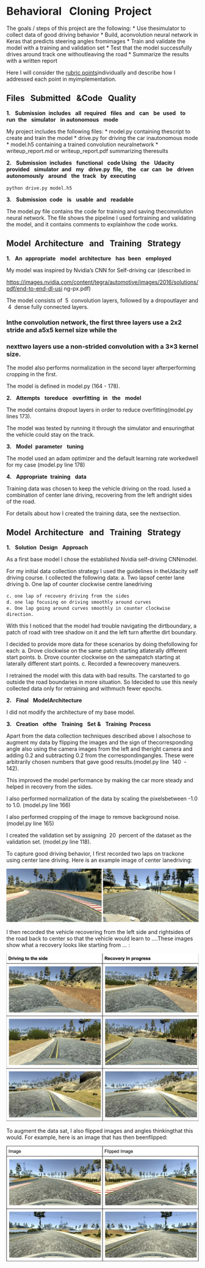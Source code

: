 # Behavioral ​ ​ Cloning ​ ​ Project

The​ ​goals​ ​/​ ​steps​ ​of​ ​this​ ​project​ ​are​ ​the​ ​following:
*​ ​Use​ ​the​ ​simulator​ ​to​ ​collect​ ​data​ ​of​ ​good​ ​driving​ ​behavior
*​ ​Build,​ ​a​ ​convolution​ ​neural​ ​network​ ​in​ ​Keras​ ​that​ ​predicts​ ​steering​ ​angles​ ​from​ ​images
*​ ​Train​ ​and​ ​validate​ ​the​ ​model​ ​with​ ​a​ ​training​ ​and​ ​validation​ ​set
*​ ​Test​ ​that​ ​the​ ​model​ ​successfully​ ​drives​ ​around​ ​track​ ​one​ ​without​ ​leaving​ ​the​ ​road
*​ ​Summarize​ ​the​ ​results​ ​with​ ​a​ ​written​ ​report

Here​ ​I​ ​will​ ​consider​ ​the​ ​[rubric​ ​points](https://review.udacity.com/#!/rubrics/432/view)​ ​individually
and​ ​describe​ ​how​ ​I​ ​addressed​ ​each​ ​point​ ​in​ ​my​ ​implementation.

## Files ​ ​ Submitted ​ ​ & ​ ​ Code ​ ​ Quality

**1.** ​ ​ **Submission** ​ ​ **includes** ​ ​ **all** ​ ​ **required** ​ ​ **files** ​ ​ **and** ​ ​ **can** ​ ​ **be** ​ ​ **used** ​ ​ **to** ​ ​ **run** ​ ​ **the** ​ ​ **simulator** ​ ​ **in
autonomous** ​ ​ **mode**

My​ ​project​ ​includes​ ​the​ ​following​ ​files:
*​ ​model.py​ ​containing​ ​the​ ​script​ ​to​ ​create​ ​and​ ​train​ ​the​ ​model
*​ ​drive.py​ ​for​ ​driving​ ​the​ ​car​ ​in​ ​autonomous​ ​mode
*​ ​model.h5​ ​containing​ ​a​ ​trained​ ​convolution​ ​neural​ ​network
*​ ​writeup_report.md​ ​or​ ​writeup_report.pdf​ ​summarizing​ ​the​ ​results

**2.** ​ ​ **Submission** ​ ​ **includes** ​ ​ **functional** ​ ​ **code
Using** ​ ​ **the** ​ ​ **Udacity** ​ ​ **provided** ​ ​ **simulator** ​ ​ **and** ​ ​ **my** ​ ​ **drive.py** ​ ​ **file,** ​ ​ **the** ​ ​ **car** ​ ​ **can** ​ ​ **be** ​ ​ **driven
autonomously** ​ ​ **around** ​ ​ **the** ​ ​ **track** ​ ​ **by** ​ ​ **executing**

`​python​ ​drive.py​ ​model.h5​`

**3.** ​ ​ **Submission** ​ ​ **code** ​ ​ **is** ​ ​ **usable** ​ ​ **and** ​ ​ **readable**

The​ ​model.py​ ​file​ ​contains​ ​the​ ​code​ ​for​ ​training​ ​and​ ​saving​ ​the​ ​convolution​ ​neural​ ​network.​ ​The
file​ ​shows​ ​the​ ​pipeline​ ​I​ ​used​ ​for​ ​training​ ​and​ ​validating​ ​the​ ​model,​ ​and​ ​it​ ​contains​ ​comments​ ​to
explain​ ​how​ ​the​ ​code​ ​works.

## Model ​ ​ Architecture ​ ​ and ​ ​ Training ​ ​ Strategy

**1.** ​ ​ **An** ​ ​ **appropriate** ​ ​ **model** ​ ​ **architecture** ​ ​ **has** ​ ​ **been** ​ ​ **employed**

My​ ​model​ ​was​ ​inspired​ ​by​ ​Nvidia’s​ ​CNN​ ​for​ ​Self-driving​ ​car​ ​(​ ​described​ ​in


https://images.nvidia.com/content/tegra/automotive/images/2016/solutions/pdf/end-to-end-dl-usi
ng-px.pdf​)

The​ ​model​ ​consists​ ​of​ ​ 5 ​ ​convolution​ ​layers,​ ​followed​ ​by​ ​a​ ​dropout​ ​layer​ ​and​ ​ 4 ​ ​dense​ ​fully
connected​ ​layers.

### In​ ​the​ ​convolution​ ​network,​ ​the​ ​​first​ ​​three​ ​layers​ ​use​ ​a​ ​2x2​ ​stride​ ​and​ ​a​ ​5x5​ ​kernel​ ​size​ ​while​ ​the

### next​ ​two​ ​layers​ ​use​ ​a​ ​non-strided​ ​convolution​ ​with​ ​a​ ​3×3​ ​kernel​ ​size​.

The​ ​model​ ​also​ ​performs​ ​normalization​ ​in​ ​the​ ​second​ ​layer​ ​after​ ​performing​ ​cropping​ ​in​ ​the​ ​first.

The​ ​model​ ​is​ ​defined​ ​in​ ​model.py​ ​(164​ ​-​ ​178).

**2.** ​ ​ **Attempts** ​ ​ **to** ​ ​ **reduce** ​ ​ **overfitting** ​ ​ **in** ​ ​ **the** ​ ​ **model**

The​ ​model​ ​contains​ ​dropout​ ​layers​ ​in​ ​order​ ​to​ ​reduce​ ​overfitting​ ​(model.py​ ​lines​ ​173).

The​ ​model​ ​was​ ​tested​ ​by​ ​running​ ​it​ ​through​ ​the​ ​simulator​ ​and​ ​ensuring​ ​that​ ​the​ ​vehicle​ ​could
stay​ ​on​ ​the​ ​track.

**3.** ​ ​ **Model** ​ ​ **parameter** ​ ​ **tuning**

The​ ​model​ ​used​ ​an​ ​adam​ ​optimizer​ ​and​ ​the​ ​default​ ​learning​ ​rate​ ​worked​ ​well​ ​for​ ​my​ ​case
(model.py​ ​line​ ​178)

**4.** ​ ​ **Appropriate** ​ ​ **training** ​ ​ **data**

Training​ ​data​ ​was​ ​chosen​ ​to​ ​keep​ ​the​ ​vehicle​ ​driving​ ​on​ ​the​ ​road.​ ​I​ ​used​ ​a​ ​combination​ ​of​ ​center
lane​ ​driving,​ ​recovering​ ​from​ ​the​ ​left​ ​and​ ​right​ ​sides​ ​of​ ​the​ ​road.

For​ ​details​ ​about​ ​how​ ​I​ ​created​ ​the​ ​training​ ​data,​ ​see​ ​the​ ​next​ ​section.

## Model ​ ​ Architecture ​ ​ and ​ ​ Training ​ ​ Strategy

**1.** ​ ​ **Solution** ​ ​ **Design** ​ ​ **Approach**

As​ ​a​ ​first​ ​base​ ​model​ ​I​ ​chose​ ​the​ ​established​ ​Nvidia​ ​self-driving​ ​CNN​ ​model.

For​ ​my​ ​initial​ ​data​ ​collection​ ​strategy​ ​I​ ​used​ ​the​ ​guidelines​ ​in​ ​the​ ​Udacity​ ​self​ ​driving​ ​course.
I​ ​collected​ ​the​ ​following​ ​data:
a. Two​ ​laps​ ​of​ ​center​ ​lane​ ​driving
b. One​ ​lap​ ​of​ ​counter​ ​clockwise​ ​centre​ ​lane​ ​driving


```
c. one​ ​lap​ ​of​ ​recovery​ ​driving​ ​from​ ​the​ ​sides
d. one​ ​lap​ ​focusing​ ​on​ ​driving​ ​smoothly​ ​around​ ​curves
e. One​ ​lap​ ​going​ ​around​ ​curves​ ​smoothly​ ​in​ ​counter​ ​clockwise​ ​direction.
```
With​ ​this​ ​I​ ​noticed​ ​that​ ​the​ ​model​ ​had​ ​trouble​ ​navigating​ ​the​ ​dirt​ ​boundary,​ ​a​ ​patch​ ​of​ ​road​ ​with
tree​ ​shadow​ ​on​ ​it​ ​and​ ​the​ ​left​ ​turn​ ​after​ ​the​ ​dirt​ ​boundary.

I​ ​decided​ ​to​ ​provide​ ​more​ ​data​ ​for​ ​these​ ​scenarios​ ​by​ ​doing​ ​the​ ​following​ ​for​ ​each:
a. Drove​ ​clockwise​ ​on​ ​the​ ​same​ ​patch​ ​starting​ ​at​ ​laterally​ ​different​ ​start​ ​points.
b. Drove​ ​counter​ ​clockwise​ ​on​ ​the​ ​same​ ​patch​ ​starting​ ​at​ ​laterally​ ​different​ ​start​ ​points.
c. Recorded​ ​a​ ​few​ ​recovery​ ​maneuvers.

I​ ​retrained​ ​the​ ​model​ ​with​ ​this​ ​data​ ​with​ ​bad​ ​results.​ ​The​ ​car​ ​started​ ​to​ ​go​ ​outside​ ​the​ ​road
boundaries​ ​in​ ​more​ ​situation.​ ​So​ ​I​ ​decided​ ​to​ ​use​ ​this​ ​newly​ ​collected​ ​data​ ​only​ ​for​ ​retraining
and​ ​with​ ​much​ ​fewer​ ​epochs.

**2.** ​ ​ **Final** ​ ​ **Model** ​ ​ **Architecture**

I​ ​did​ ​not​ ​modify​ ​the​ ​architecture​ ​of​ ​my​ ​base​ ​model.

**3.** ​ ​ **Creation** ​ ​ **of** ​ ​ **the** ​ ​ **Training** ​ ​ **Set** ​ ​ **&** ​ ​ **Training** ​ ​ **Process**

Apart​ ​from​ ​the​ ​data​ ​collection​ ​techniques​ ​described​ ​above​ ​I​ ​also​ ​chose​ ​to​ ​augment​ ​my​ ​data​ ​by
flipping​ ​the​ ​images​ ​and​ ​the​ ​sign​ ​of​ ​the​ ​corresponding​ ​angle​ ​also​ ​using​ ​the​ ​camera​ ​images​ ​from
the​ ​left​ ​and​ ​the​ ​right​ ​camera​ ​and​ ​adding​ ​0.2​ ​and​ ​subtracting​ ​0.2​ ​from​ ​the​ ​corresponding​ ​angles.
These​ ​were​ ​arbitrarily​ ​chosen​ ​numbers​ ​that​ ​gave​ ​good​ ​results.​ ​(model.py​ ​line​ ​ 140 ​ ​-​ ​142).

This​ ​improved​ ​the​ ​model​ ​performance​ ​by​ ​making​ ​the​ ​car​ ​more​ ​steady​ ​and​ ​helped​ ​in​ ​recovery
from​ ​the​ ​sides.

I​ ​also​ ​performed​ ​normalization​ ​of​ ​the​ ​data​ ​by​ ​scaling​ ​the​ ​pixels​ ​between​ ​-1.0​ ​to​ ​1.0.​ ​(model.py
line​ ​166)

I​ ​also​ ​performed​ ​cropping​ ​of​ ​the​ ​image​ ​to​ ​remove​ ​background​ ​noise.​ ​(model.py​ ​line​ ​165)

I​ ​created​ ​the​ ​validation​ ​set​ ​by​ ​assigning​ ​ 20 ​ ​percent​ ​of​ ​the​ ​data​ ​set​ ​as​ ​the​ ​validation​ ​set.
(model.py​ ​line​ ​118).

To​ ​capture​ ​good​ ​driving​ ​behavior,​ ​I​ ​first​ ​recorded​ ​two​ ​laps​ ​on​ ​track​ ​one​ ​using​ ​center​ ​lane
driving.​ ​Here​ ​is​ ​an​ ​example​ ​image​ ​of​ ​center​ ​lane​ ​driving:

![Data Collected](Images/Data_Collected.png)

I​ ​then​ ​recorded​ ​the​ ​vehicle​ ​recovering​ ​from​ ​the​ ​left​ ​side​ ​and​ ​right​ ​sides​ ​of​ ​the​ ​road​ ​back​ ​to
center​ ​so​ ​that​ ​the​ ​vehicle​ ​would​ ​learn​ ​to​ ​....​ ​These​ ​images​ ​show​ ​what​ ​a​ ​recovery​ ​looks​ ​like
starting​ ​from​ ​...​ ​:

![Driving ​ ​ to ​ ​ the ​ ​ side Recovery ​ ​ In ​ ​ progress](Images/Recovery_table.png)


To​ ​augment​ ​the​ ​data​ ​sat,​ ​I​ ​also​ ​flipped​ ​images​ ​and​ ​angles​ ​thinking​ ​that​ ​this​ ​would.
For​ ​example,​ ​here​ ​is​ ​an​ ​image​ ​that​ ​has​ ​then​ ​been​ ​flipped:

![Image Flipped​ ​Image](Images/Flipped_Image.png)


